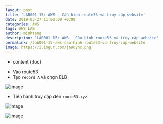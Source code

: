```yaml
---
layout: post
title: 'LAB001-15: AWS - Cấu hình route53 và truy cập website'
date: 2019-03-27 11:00:00 +0700
categories: AWS
tags: AWS LAB
author: minhtang
description: 'LAB001-15: AWS - Cấu hình route53 và truy cập website'
permalink: /lab001-15-aws-cau-hinh-route53-va-truy-cap-website
image: https://i.imgur.com/je9uyhx.png
---
```


* content
{:toc}

- Vào route53
- Tạo `record A` và chọn ELB

![image](https://user-images.githubusercontent.com/27756008/54742369-cbcf3000-4bf3-11e9-9d5f-e7d0651450e2.png)





- Tiến hành truy cập đến `route53.xyz`

![image](https://user-images.githubusercontent.com/27756008/54797072-4d22d300-4c85-11e9-84c8-576a25a3dba3.png)

![image](https://user-images.githubusercontent.com/27756008/54797081-53b14a80-4c85-11e9-9adf-e8f73e567307.png)
